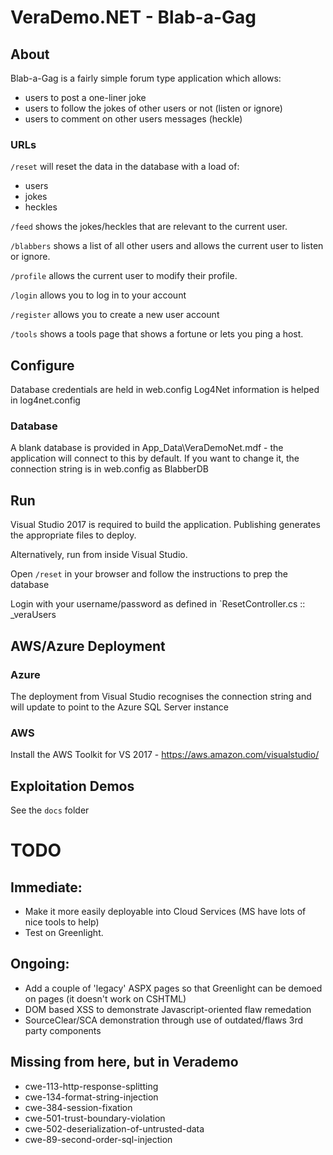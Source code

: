 # VeraDemo.NET - Blab-a-Gag

## About

Blab-a-Gag is a fairly simple forum type application which allows:
 - users to post a one-liner joke
 - users to follow the jokes of other users or not (listen or ignore)
 - users to comment on other users messages (heckle)
 
### URLs

`/reset` will reset the data in the database with a load of:
 - users
 - jokes
 - heckles
  
`/feed` shows the jokes/heckles that are relevant to the current user.

`/blabbers` shows a list of all other users and allows the current user to listen or ignore.

`/profile` allows the current user to modify their profile.

`/login` allows you to log in to your account

`/register` allows you to create a new user account

`/tools` shows a tools page that shows a fortune or lets you ping a host.
   
## Configure

Database credentials are held in web.config
Log4Net information is helped in log4net.config

### Database

A blank database is provided in App_Data\VeraDemoNet.mdf - the application will connect to this by default.
If you want to change it, the connection string is in web.config as BlabberDB
 
## Run

Visual Studio 2017 is required to build the application. Publishing generates the appropriate files to deploy.

Alternatively, run from inside Visual Studio.

Open `/reset` in your browser and follow the instructions to prep the database

Login with your username/password as defined in `ResetController.cs :: _veraUsers

## AWS/Azure Deployment

### Azure
The deployment from Visual Studio recognises the connection string and will update to point to the Azure SQL Server instance

### AWS
Install the AWS Toolkit for VS 2017 - https://aws.amazon.com/visualstudio/


## Exploitation Demos

See the `docs` folder


# TODO


## Immediate:

* Make it more easily deployable into Cloud Services (MS have lots of nice tools to help)
* Test on Greenlight.

## Ongoing:
* Add a couple of 'legacy' ASPX pages so that Greenlight can be demoed on pages (it doesn't work on CSHTML) 
* DOM based XSS to demonstrate Javascript-oriented flaw remedation
* SourceClear/SCA demonstration through use of outdated/flaws 3rd party components

## Missing from here, but in Verademo
* cwe-113-http-response-splitting
* cwe-134-format-string-injection
* cwe-384-session-fixation
* cwe-501-trust-boundary-violation
* cwe-502-deserialization-of-untrusted-data
* cwe-89-second-order-sql-injection